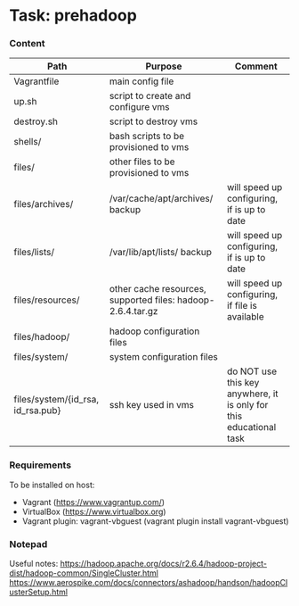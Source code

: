 # Task: prehadoop  
  
### Content
  
| Path | Purpose | Comment |
| ------ | ------ | ------ |
| Vagrantfile | main config file |
| up.sh | script to create and configure vms |
| destroy.sh | script to destroy vms |
| shells/ | bash scripts to be provisioned to vms |
| files/ | other files to be provisioned to vms |
| files/archives/ | /var/cache/apt/archives/ backup | will speed up configuring, if is up to date |
| files/lists/ | /var/lib/apt/lists/ backup | will speed up configuring, if is up to date |
| files/resources/ | other cache resources, supported files: hadoop-2.6.4.tar.gz | will speed up configuring, if file is available
| files/hadoop/ | hadoop configuration files |
| files/system/ | system configuration files |
| files/system/{id_rsa, id_rsa.pub} | ssh key used in vms | do NOT use this key anywhere, it is only for this educational task
  
### Requirements
To be installed on host:
- Vagrant (https://www.vagrantup.com/)
- VirtualBox (https://www.virtualbox.org)
- Vagrant plugin: vagrant-vbguest (vagrant plugin install vagrant-vbguest)
  
### Notepad
Useful notes:
https://hadoop.apache.org/docs/r2.6.4/hadoop-project-dist/hadoop-common/SingleCluster.html
https://www.aerospike.com/docs/connectors/ashadoop/handson/hadoopClusterSetup.html
